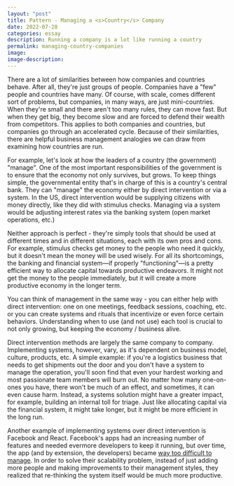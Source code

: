 ```yaml
---
layout: "post"
title: Pattern - Managing a <s>Country</s> Company
date: 2022-07-28
categories: essay
description: Running a company is a lot like running a country
permalink: managing-country-companies
image:
image-description:
---
```


There are a lot of similarities between how companies and countries behave. After all, they're just groups of people. Companies have a "few" people and countries have many. Of course, with scale, comes different sort of problems, but companies, in many ways, are just mini-countries. When they're small and there aren't too many rules, they can move fast. But when they get big, they become slow and are forced to defend their wealth from competitors. This applies to both companies and countries, but companies go through an accelerated cycle. Because of their similarities, there are helpful business management analogies we can draw from examining how countries are run.

For example, let's look at how the leaders of a country (the government) "manage". One of the most important responsibilities of the government is to ensure that the economy not only survives, but grows. To keep things simple, the governmental entity that's in charge of this is a country's central bank. They can "manage" the economy either by direct intervention or via a system. In the US, direct intervention would be supplying citizens with money directly, like they did with stimulus checks. Managing via a system would be adjusting interest rates via the banking system (open market operations, etc.)

Neither approach is perfect - they're simply tools that should be used at different times and in different situations, each with its own pros and cons. For example, stimulus checks get money to the people who need it quickly, but it doesn't mean the money will be used wisely. For all its shortcomings, the banking and financial system—if properly "functioning"—is a pretty efficient way to allocate capital towards productive endeavors. It might not get the money to the people immediately, but it will create a more productive economy in the longer term.

You can think of management in the same way - you can either help with direct intervention: one on one meetings, feedback sessions, coaching, etc. or you can create systems and rituals that incentivize or even force certain behaviors. Understanding when to use (and not use) each tool is crucial to not only growing, but keeping the economy / business alive.

Direct intervention methods are largely the same company to company. Implementing systems, however, vary, as it's dependent on business model, culture, products, etc. A simple example: if you're a logistics business that needs to get shipments out the door and you don't have a system to manage the operation, you'll soon find that even your hardest working and most passionate team members will burn out. No matter how many one-on-ones you have, there won't be much of an effect, and sometimes, it can even cause harm. Instead, a systems solution might have a greater impact, for example, building an internal toll for triage. Just like allocating capital via the financial system, it might take longer, but it might be more efficient in the long run.

Another example of implementing systems over direct intervention is Facebook and React. Facebook's apps had an increasing number of features and needed evermore developers to keep it running, but over time, the app (and by extension, the developers) became [way too difficult to manage](https://blog.risingstack.com/the-history-of-react-js-on-a-timeline/). In order to solve their scalability problem, instead of just adding more people and making improvements to their management styles, they realized that re-thinking the system itself would be much more productive.

